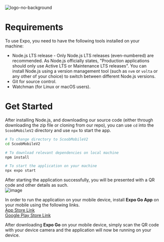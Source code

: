 ![logo-no-background](https://github.com/lkas96/Scoob-Site/assets/103634851/8b7f3bba-9276-487c-8eb6-e225155d12de)


# Requirements
To use Expo, you need to have the following tools installed on your machine:
- Node.js LTS release - Only Node.js LTS releases (even-numbered) are recommended.
As Node.js officially states, "Production applications should only use Active LTS or Maintenance LTS releases". You can install Node.js using a version management tool (such as `nvm` or `volta` or any other of your choice) to switch between different Node.js versions.
- Git for source control.
- Watchman (for Linux or macOS users).

# Get Started
After installing Node.js, and downloading our source code (either through downloading the zip file or cloning from our repo), you can use `cd` into the `ScoobMobileV2` directory and use `npx` to start the app.
```zsh
# To change directory to ScoobMobileV2
cd ScoobMobileV2

# To download relevant dependencies on local machine
npm install

# To start the application on your machine
npx expo start
```

After starting the application successfully, you will be presented with a QR code and other details as such. \
![image](https://github.com/lkas96/Scoob-Site/assets/103634851/89269e6d-3cc3-4a17-9f14-dbf5aa83aedd)

In order to run the application on your mobile device, install **Expo Go App** on your mobile using the following links. \
[App Store Link](https://itunes.apple.com/app/apple-store/id982107779)	\
[Google Play Store Link](https://play.google.com/store/apps/details?id=host.exp.exponent&referrer=www) 

After downloading **Expo Go** on your mobile device, simply scan the QR code with your device camera and the application will now be running on your device.
